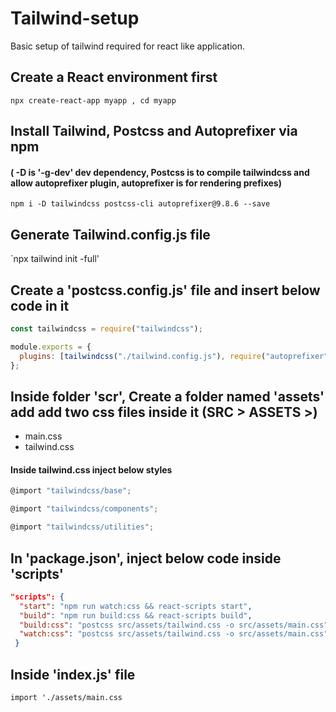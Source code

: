 # Tailwind-setup
Basic setup of tailwind required for react like application.

## Create a React environment first
`npx create-react-app myapp , cd myapp`

## Install Tailwind, Postcss and Autoprefixer via npm 
#### ( -D is  '-g-dev' dev dependency, Postcss is to compile tailwindcss and allow autoprefixer plugin, autoprefixer is for rendering prefixes)

`npm i -D tailwindcss postcss-cli autoprefixer@9.8.6 --save`

## Generate Tailwind.config.js file
`npx tailwind init -full'

## Create a 'postcss.config.js' file and insert below code in it 
```jsx
const tailwindcss = require("tailwindcss");

module.exports = {
  plugins: [tailwindcss("./tailwind.config.js"), require("autoprefixer")],
};
```
## Inside folder 'scr', Create a folder named 'assets' add add two css files inside it (SRC > ASSETS >)
* main.css
* tailwind.css

#### Inside tailwind.css inject below styles
```jsx
@import "tailwindcss/base";

@import "tailwindcss/components";

@import "tailwindcss/utilities";
```
## In 'package.json', inject below code inside 'scripts'
```json
"scripts": {
  "start": "npm run watch:css && react-scripts start",
  "build": "npm run build:css && react-scripts build",
  "build:css": "postcss src/assets/tailwind.css -o src/assets/main.css",
  "watch:css": "postcss src/assets/tailwind.css -o src/assets/main.css"
 }
```
## Inside 'index.js' file
`import './assets/main.css`
